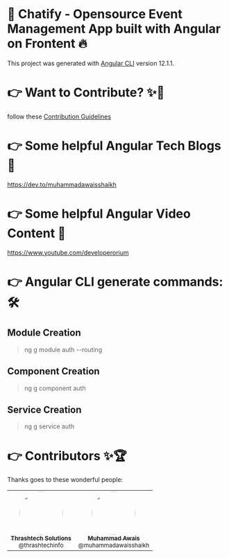 # 📅 Chatify - Opensource Event Management App built with Angular on Frontent 🔥

This project was generated with [Angular CLI](https://github.com/angular/angular-cli) version 12.1.1.

# 👉 Want to Contribute? ✨🔋
follow these [Contribution Guidelines](https://github.com/muhammadawaisshaikh/community-events-angular/blob/main/Contributing.md)

# 👉 Some helpful Angular Tech Blogs 📝
https://dev.to/muhammadawaisshaikh

# 👉 Some helpful Angular Video Content 🎥
https://www.youtube.com/developerorium

# 👉 Angular CLI generate commands: 🛠

## Module Creation
> ng g module auth --routing

## Component Creation
> ng g component auth

## Service Creation
> ng g service auth

# 👉 Contributors ✨🏆

Thanks goes to these wonderful people:

<table>
  <tbody>
    <tr>
      <td align="center">
        <a href="https://github.com/thrashtechinfo" rel="nofollow">
          <img src="https://avatars2.githubusercontent.com/u/72252901?s=460&u=615081a4b9a97dfe658e50a2c5b4572279e0b6f1&v=4" width="100px;" alt="" style="max-width:100%; border-radius: 50%;"><br>
          <sub><b>Thrashtech Solutions</b></sub><br>
          <sub>@thrashtechinfo</sub>
        </a>
      </td>
      <td align="center">
        <a href="https://github.com/muhammadawaisshaikh" rel="nofollow">
          <img src="https://avatars2.githubusercontent.com/u/24633059?s=460&u=19555ad8fcd6f89b231927b19650d05193d257e0&v=4" width="100px;" alt="" style="max-width:100%; border-radius: 50%;"><br>
          <sub><b>Muhammad Awais</b></sub><br>
          <sub>@muhammadawaisshaikh</sub>
        </a>
      </td>
    </tr>
  </tbody>
</table>
